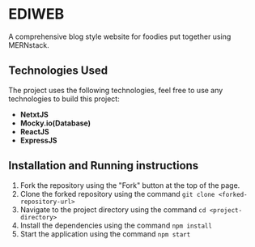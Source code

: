 # EDIWEB
A comprehensive blog style website for foodies put together using MERNstack.

## Technologies Used

The project uses the following technologies, feel free to use any technologies to build this project:

- **NetxtJS**
- **Mocky.io(Database)**
- **ReactJS**
- **ExpressJS**

## Installation and Running instructions
1. Fork the repository using the "Fork" button at the top of the page.
2. Clone the forked repository using the command `git clone <forked-repository-url>`
3. Navigate to the project directory using the command `cd <project-directory>`
4. Install the dependencies using the command `npm install`
5. Start the application using the command `npm start`
